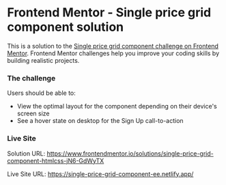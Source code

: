 # Frontend Mentor - Single price grid component solution

This is a solution to the [Single price grid component challenge on Frontend Mentor](https://www.frontendmentor.io/challenges/single-price-grid-component-5ce41129d0ff452fec5abbbc). Frontend Mentor challenges help you improve your coding skills by building realistic projects. 

### The challenge

Users should be able to:

- View the optimal layout for the component depending on their device's screen size
- See a hover state on desktop for the Sign Up call-to-action

### Live Site

Solution URL: https://www.frontendmentor.io/solutions/single-price-grid-component-htmlcss-jN6-GdWyTX

Live Site URL: https://single-price-grid-component-ee.netlify.app/

